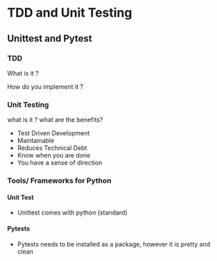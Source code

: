 # TDD and Unit Testing 
## Unittest and Pytest 

### TDD
What is it ?

How do you implement it ?

### Unit Testing 
what is it ? what are the benefits?

- Test Driven Development 
- Maintainable 
- Reduces Technical Debt 
- Know when you are done
- You have a sense of direction 

### Tools/ Frameworks for Python 

#### Unit Test
- Unittest comes with python (standard)

#### Pytests
- Pytests needs to be installed as a package, however it is pretty and clean 